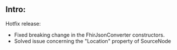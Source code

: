 ## Intro:

Hotfix release:
 - Fixed breaking change in the FhirJsonConverter constructors.
 - Solved issue concerning the "Location" property of SourceNode
